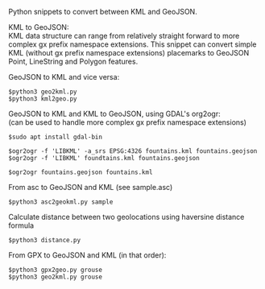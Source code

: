 Python snippets to convert between KML and GeoJSON.

KML to GeoJSON:<br>
KML data structure can range from relatively straight forward to more complex gx prefix namespace extensions. This snippet can convert simple KML (without gx prefix namespace extensions) placemarks to GeoJSON Point, LineString and Polygon features. 


GeoJSON to KML and vice versa:
```
$python3 geo2kml.py
$python3 kml2geo.py
```

GeoJSON to KML and KML to GeoJSON, using GDAL's org2ogr:<br>
(can be used to handle more complex gx prefix namespace extensions)
```
$sudo apt install gdal-bin

$ogr2ogr -f 'LIBKML' -a_srs EPSG:4326 fountains.kml fountains.geojson
$ogr2ogr -f 'LIBKML' foundtains.kml fountains.geojson

$ogr2ogr fountains.geojson fountains.kml
```
From asc to GeoJSON and KML (see sample.asc)
```
$python3 asc2geokml.py sample
```
Calculate distance between two geolocations using haversine distance formula
```
$python3 distance.py
```
From GPX to GeoJSON and KML (in that order):
```
$python3 gpx2geo.py grouse
$python3 geo2kml.py grouse
```